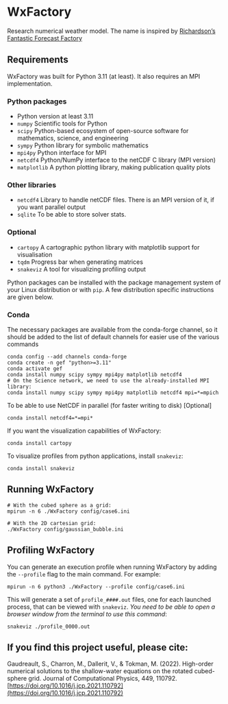 # WxFactory
Research numerical weather model. The name is inspired by [Richardson’s Fantastic Forecast Factory](https://www.emetsoc.org/resources/rff/)

## Requirements

WxFactory was built for Python 3.11 (at least).  It also requires an MPI implementation.

### Python packages
* Python version at least 3.11
* `numpy` Scientific tools for Python
* `scipy` Python-based ecosystem of open-source software for mathematics, science, and engineering
* `sympy` Python library for symbolic mathematics
* `mpi4py` Python interface for MPI
* `netcdf4` Python/NumPy interface to the netCDF C library (MPI version)
* `matplotlib` A python plotting library, making publication quality plots

### Other libraries
* `netcdf4` Library to handle netCDF files. There is an MPI version of it, if you want parallel output
* `sqlite` To be able to store solver stats.

### Optional
* `cartopy`  A cartographic python library with matplotlib support for visualisation
* `tqdm`     Progress bar when generating matrices
* `snakeviz` A tool for visualizing profiling output

Python packages can be installed with the package management system of your
Linux distribution or with `pip`.  A few distribution specific instructions
are given below.

### Conda
The necessary packages are available from the conda-forge channel, so it should
be added to the list of default channels for easier use of the various commands
```
conda config --add channels conda-forge
conda create -n gef "python>=3.11"
conda activate gef
conda install numpy scipy sympy mpi4py matplotlib netcdf4
# On the Science network, we need to use the already-installed MPI library:
conda install numpy scipy sympy mpi4py matplotlib netcdf4 mpi=*=mpich
```

To be able to use NetCDF in parallel (for faster writing to disk) [Optional]
```
conda install netcdf4=*=mpi*
```

If you want the visualization capabilities of WxFactory:
```
conda install cartopy
```

To visualize profiles from python applications, install `snakeviz`:
```
conda install snakeviz
```

## Running WxFactory

```
# With the cubed sphere as a grid:
mpirun -n 6 ./WxFactory config/case6.ini

# With the 2D cartesian grid:
./WxFactory config/gaussian_bubble.ini
```

## Profiling WxFactory

You can generate an execution profile when running WxFactory by adding the `--profile` flag to the main command. For example:
```
mpirun -n 6 python3 ./WxFactory --profile config/case6.ini
```

This will generate a set of `profile_####.out` files, one for each launched process, that can be viewed with `snakeviz`. _You need to be able to open a browser window from the terminal to use this command_:
```
snakeviz ./profile_0000.out
```

## If you find this project useful, please cite:
Gaudreault, S., Charron, M., Dallerit, V., & Tokman, M. (2022). High-order numerical solutions to the shallow-water equations on the rotated cubed-sphere grid. Journal of Computational Physics, 449, 110792. [https://doi.org/10.1016/j.jcp.2021.110792](https://doi.org/10.1016/j.jcp.2021.110792)

